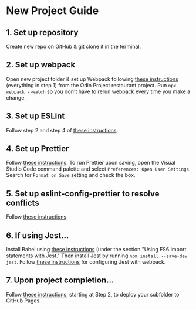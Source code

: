 # New Project Guide

## 1. Set up repository
Create new repo on GitHub & git clone it in the terminal.

## 2. Set up webpack
Open new project folder & set up Webpack following <a href="https://www.theodinproject.com/lessons/node-path-javascript-restaurant-page" target="_blank">these instructions</a> (everything in step 1) from the Odin Project restaurant project. Run `npx webpack --watch` so you don't have to rerun webpack every time you make a change.

## 3. Set up ESLint
Follow step 2 and step 4 of <a href="https://www.digitalocean.com/community/tutorials/linting-and-formatting-with-eslint-in-vs-code" target="_blank">these instructions</a>.

## 4. Set up Prettier
Follow <a href="https://prettier.io/docs/en/install.html" target="_blank">these instructions</a>. To run Prettier upon saving, open the Visual Studio Code command palette and select `Preferences: Open User Settings`. Search for `Format on Save` setting and check the box.

## 5. Set up eslint-config-prettier to resolve conflicts
Follow <a href="https://github.com/prettier/eslint-config-prettier#installation" target="_blank">these instructions</a>.

## 6. If using Jest...
Install Babel using <a href="https://www.theodinproject.com/lessons/node-path-javascript-testing-practice" target="_blank">these instructions</a> (under the section "Using ES6 import statements with Jest." Then install Jest by running `npm install --save-dev jest`. Follow <a href="https://jestjs.io/docs/webpack" target="_blank">these instructions</a> for configuring Jest with webpack.

## 7. Upon project completion...
Follow <a href="https://gist.github.com/cobyism/4730490" target="_blank">these instructions</a>, starting at Step 2, to deploy your subfolder to GitHub Pages.
